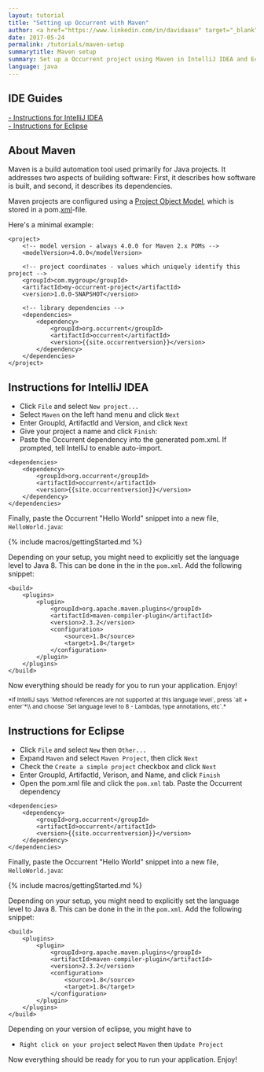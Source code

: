 ```yaml
---
layout: tutorial
title: "Setting up Occurrent with Maven"
author: <a href="https://www.linkedin.com/in/davidaase" target="_blank">David Åse</a>
date: 2017-05-24
permalink: /tutorials/maven-setup
summarytitle: Maven setup
summary: Set up a Occurrent project using Maven in IntelliJ IDEA and Eclipse.
language: java
---
```


## IDE Guides
<a href="#intellij">- Instructions for IntelliJ IDEA</a><br>
<a href="#eclipse">- Instructions for Eclipse</a><br>

## About Maven
Maven is a build automation tool used primarily for Java projects.
It addresses two aspects of building software: First,
it describes how software is built, and second, it describes its dependencies.

Maven projects are configured using a
<a href="https://en.wikipedia.org/wiki/Apache_Maven#Project_Object_Model">
Project Object Model</a>, which is stored in a pom.<a href="https://en.wikipedia.org/wiki/XML" target="_blank">xml</a>-file.

Here's a minimal example:

~~~markup
<project>
    <!-- model version - always 4.0.0 for Maven 2.x POMs -->
    <modelVersion>4.0.0</modelVersion>

    <!-- project coordinates - values which uniquely identify this project -->
    <groupId>com.mygroup</groupId>
    <artifactId>my-occurrent-project</artifactId>
    <version>1.0.0-SNAPSHOT</version>

    <!-- library dependencies -->
    <dependencies>
        <dependency>
            <groupId>org.occurrent</groupId>
            <artifactId>occurrent</artifactId>
            <version>{{site.occurrentversion}}</version>
        </dependency>
    </dependencies>
</project>
~~~

<h2 id="intellij">Instructions for IntelliJ IDEA</h2>

* Click `File` and select `New project...`
* Select `Maven` on the left hand menu and click `Next`
* Enter GroupId, ArtifactId and Version, and click `Next`
* Give your project a name and click `Finish`:
* Paste the Occurrent dependency into the generated pom.xml. If prompted, tell IntelliJ to enable auto-import.

~~~markup
<dependencies>
    <dependency>
        <groupId>org.occurrent</groupId>
        <artifactId>occurrent</artifactId>
        <version>{{site.occurrentversion}}</version>
    </dependency>
</dependencies>
~~~

Finally, paste the Occurrent "Hello World" snippet into a new file, `HelloWorld.java`:

{% include macros/gettingStarted.md %}

Depending on your setup, you might need to explicitly set the language level to Java 8.
This can be done in the in the `pom.xml`. Add the following snippet:

~~~markup
<build>
    <plugins>
        <plugin>
            <groupId>org.apache.maven.plugins</groupId>
            <artifactId>maven-compiler-plugin</artifactId>
            <version>2.3.2</version>
            <configuration>
                <source>1.8</source>
                <target>1.8</target>
            </configuration>
        </plugin>
    </plugins>
</build>
~~~

Now everything should be ready for you to run your application. Enjoy!

<small markdown="1">
*If IntelliJ says `Method references are not supported at this language level`, press `alt + enter`*\\
and choose `Set language level to 8 - Lambdas, type annotations, etc`.*
</small>

<h2 id="eclipse">Instructions for Eclipse</h2>

* Click `File` and select `New` then `Other...`
* Expand `Maven` and select `Maven Project`, then click `Next`
* Check the `Create a simple project` checkbox and click `Next`
* Enter GroupId, ArtifactId, Verison, and Name, and click `Finish`
* Open the pom.xml file and click the `pom.xml` tab. Paste the Occurrent dependency

~~~markup
<dependencies>
    <dependency>
        <groupId>org.occurrent</groupId>
        <artifactId>occurrent</artifactId>
        <version>{{site.occurrentversion}}</version>
    </dependency>
</dependencies>
~~~

Finally, paste the Occurrent "Hello World" snippet into a new file, `HelloWorld.java`:

{% include macros/gettingStarted.md %}

Depending on your setup, you might need to explicitly set the language level to Java 8.
This can be done in the in the `pom.xml`. Add the following snippet:

~~~markup
<build>
    <plugins>
        <plugin>
            <groupId>org.apache.maven.plugins</groupId>
            <artifactId>maven-compiler-plugin</artifactId>
            <version>2.3.2</version>
            <configuration>
                <source>1.8</source>
                <target>1.8</target>
            </configuration>
        </plugin>
    </plugins>
</build>
~~~

Depending on your version of eclipse, you might have to
- `Right click on your project` select `Maven` then `Update Project`

Now everything should be ready for you to run your application. Enjoy!
